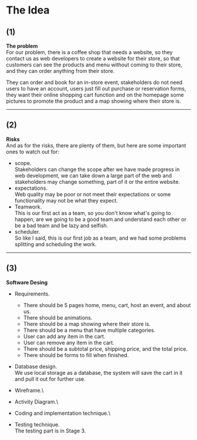 # The Idea
## (1)
**The problem**  
For our problem, there is a coffee shop that needs a website, so they contact us as web developers to create a website for their store, so that customers can see the products and menu without coming to their store, and they can order anything from their store.

They can order and book for an in-store event, stakeholders do not need users to have an account, users just fill out purchase or reservation forms, they want their online shopping cart function and on the homepage some pictures to promote the product and a map showing where their store is.

---
## (2)
**Risks**  
And as for the risks, there are plenty of them, but here are some important ones to watch out for:
+ scope.\
Stakeholders can change the scope after we have made progress in web development, we can take down a large part of the web and stakeholders may change something, part of it or the entire website.
+ expectations.\
Web quality may be poor or not meet their expectations or some functionality may not be what they expect.
+ Teamwork.\
This is our first act as a team, so you don't know what's going to happen, are we going to be a good team and understand each other or be a bad team and be lazy and selfish.
+ scheduler.\
So like I said, this is our first job as a team, and we had some problems splitting and scheduling the work.

---
## (3)
**Software Desing**
+ Requirements.
  + There should be 5 pages home, menu, cart, host an event, and about us.
  + There should be animations.
  + There should be a map showing where their store is.
  + There should be a menu that have multiple categories.
  + User can add any item in the cart.
  + User can remove any item in the cart.
  + There should be a subtotal price, shipping price, and the total price.
  + There should be forms to fill when finished.
+ Database design.\
We use local storage as a database, the system will save the cart in it and pull it out for further use.
+ Wireframe.\

+ Activity Diagram.\
+ Coding and implementation technique.\
+ Testing technique.\
  The testing part is in Stage 3.